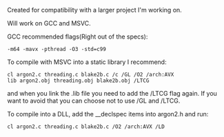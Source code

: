 
Created for compatibility with a larger project I'm working on.


Will work on GCC and MSVC.


GCC recommended flags(Right out of the specs):
```
-m64 -mavx -pthread -O3 -std=c99
```

To compile with MSVC into a static library I recommend:
```
cl argon2.c threading.c blake2b.c /c /GL /O2 /arch:AVX
lib argon2.obj threading.obj blake2b.obj /LTCG
```
and when you link the .lib file you need to add the /LTCG flag again. If you want to avoid that you can choose not to use /GL and /LTCG.

To compile into a DLL, add the \_\_declspec items into argon2.h and run:
```
cl argon2.c threading.c blake2b.c /O2 /arch:AVX /LD
```

